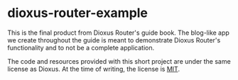 # dioxus-router-example
This is the final product from Dioxus Router's guide book. 
The blog-like app we create throughout the guide is meant to demonstrate Dioxus Router's functionality and to not be a complete application.

The code and resources provided with this short project are under the same license as Dioxus.
At the time of writing, the license is [MIT](https://github.com/DioxusLabs/dioxus/blob/master/LICENSE-MIT).
